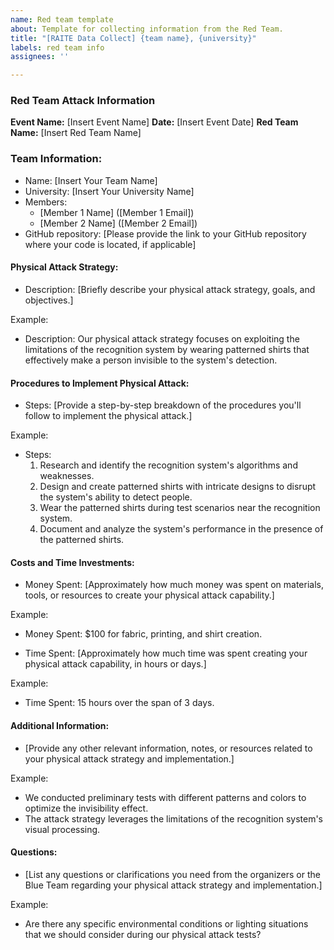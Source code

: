 ```yaml
---
name: Red team template
about: Template for collecting information from the Red Team.
title: "[RAITE Data Collect] {team name}, {university}"
labels: red team info
assignees: ''

---
```


### Red Team Attack Information

**Event Name:** [Insert Event Name]
**Date:** [Insert Event Date]
**Red Team Name:** [Insert Red Team Name]


### Team Information:

- Name: [Insert Your Team Name]
- University: [Insert Your University Name]
- Members: 
  - [Member 1 Name] ([Member 1 Email])
  - [Member 2 Name] ([Member 2 Email])
- GitHub repository:  [Please provide the link to your GitHub repository where your code is located, if applicable]

#### Physical Attack Strategy:

- Description: [Briefly describe your physical attack strategy, goals, and objectives.]

Example:
- Description: Our physical attack strategy focuses on exploiting the limitations of the recognition system by wearing patterned shirts that effectively make a person invisible to the system's detection.

#### Procedures to Implement Physical Attack:

- Steps: [Provide a step-by-step breakdown of the procedures you'll follow to implement the physical attack.]

Example:
- Steps:
  1. Research and identify the recognition system's algorithms and weaknesses.
  2. Design and create patterned shirts with intricate designs to disrupt the system's ability to detect people.
  3. Wear the patterned shirts during test scenarios near the recognition system.
  4. Document and analyze the system's performance in the presence of the patterned shirts.

#### Costs and Time Investments:

- Money Spent: [Approximately how much money was spent on materials, tools, or resources to create your physical attack capability.]

Example:
- Money Spent: $100 for fabric, printing, and shirt creation.

- Time Spent: [Approximately how much time was spent creating your physical attack capability, in hours or days.]

Example:
- Time Spent: 15 hours over the span of 3 days.

#### Additional Information:

- [Provide any other relevant information, notes, or resources related to your physical attack strategy and implementation.]

Example:
- We conducted preliminary tests with different patterns and colors to optimize the invisibility effect.
- The attack strategy leverages the limitations of the recognition system's visual processing.

#### Questions:

- [List any questions or clarifications you need from the organizers or the Blue Team regarding your physical attack strategy and implementation.]

Example:
- Are there any specific environmental conditions or lighting situations that we should consider during our physical attack tests?
